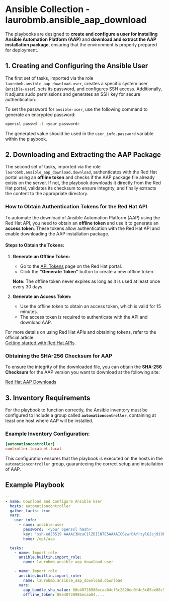 # Ansible Collection - laurobmb.ansible_aap_download

The playbooks are designed to **create and configure a user for installing Ansible Automation Platform (AAP)** and **download and extract the AAP installation package**, ensuring that the environment is properly prepared for deployment.

## 1. Creating and Configuring the Ansible User

The first set of tasks, imported via the role `laurobmb.ansible_aap_download.user`, creates a specific system user (`ansible-user`), sets its password, and configures SSH access. Additionally, it adjusts sudo permissions and generates an SSH key for secure authentication.

To set the password for `ansible-user`, use the following command to generate an encrypted password:

```bash
openssl passwd -1 <your password>
```

The generated value should be used in the `user_info.password` variable within the playbook.

## 2. Downloading and Extracting the AAP Package

The second set of tasks, imported via the role `laurobmb.ansible_aap_download.download`, authenticates with the Red Hat portal using an **offline token** and checks if the AAP package file already exists on the server. If not, the playbook downloads it directly from the Red Hat portal, validates its checksum to ensure integrity, and finally extracts the content to the appropriate directory.

### How to Obtain Authentication Tokens for the Red Hat API

To automate the download of Ansible Automation Platform (AAP) using the Red Hat API, you need to obtain an **offline token** and use it to generate an **access token**. These tokens allow authentication with the Red Hat API and enable downloading the AAP installation package.

#### **Steps to Obtain the Tokens:**

1. **Generate an Offline Token:**
   - Go to the [API Tokens](https://access.redhat.com/articles/3626371) page on the Red Hat portal.
   - Click the **"Generate Token"** button to create a new offline token.

   **Note:** The offline token never expires as long as it is used at least once every 30 days.

2. **Generate an Access Token:**
   - Use the offline token to obtain an access token, which is valid for 15 minutes.
   - The access token is required to authenticate with the API and download AAP.

For more details on using Red Hat APIs and obtaining tokens, refer to the official article:  
[Getting started with Red Hat APIs](https://access.redhat.com/articles/3626371).

### Obtaining the SHA-256 Checksum for AAP

To ensure the integrity of the downloaded file, you can obtain the **SHA-256 Checksum** for the AAP version you want to download at the following site:

[Red Hat AAP Downloads](https://access.redhat.com/downloads/content/480/ver=2.5/rhel---9/2.5/x86_64/product-software)

## 3. Inventory Requirements

For the playbook to function correctly, the Ansible inventory must be configured to include a group called **`automationcontroller`**, containing at least one host where AAP will be installed.

### Example Inventory Configuration:

```ini
[automationcontroller]
controller.localnet.local
```

This configuration ensures that the playbook is executed on the hosts in the `automationcontroller` group, guaranteeing the correct setup and installation of AAP.

## Example Playbook

```yaml
---
- name: Download and Configure Ansible User
  hosts: automationcontroller
  gather_facts: true
  vars:
    user_info:
      - name: ansible-user
        password: '<your openssl hash>'
        key: 'ssh-ed25519 AAAAC3NzaC1lZDI1NTE5AAAAICGzwrDAfrzylGJsj9i9bcNnduC34FaLLJZd3uzMk/fV user@hulk'
        home: /opt/aap

  tasks:
    - name: Import role
      ansible.builtin.import_role:
        name: laurobmb.ansible_aap_download.user

    - name: Import role
      ansible.builtin.import_role:
        name: laurobmb.ansible_aap_download.download
      vars:
        aap_bundle_sha_value: 88e40728986ecaa04cf3c2820ed0f4e5c85ae88c52353cc695dd5be9deab9725
        offline_token: 88e40728986ecaa04....
```

